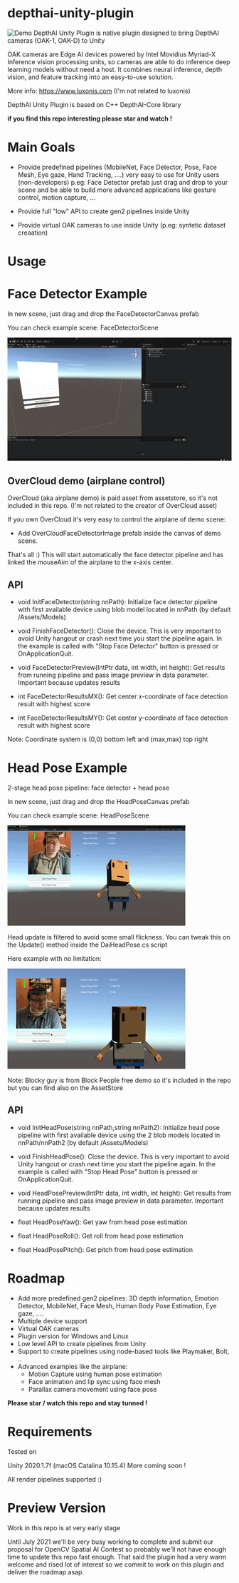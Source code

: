 # depthai-unity-plugin

![Demo](img/depthai-unity-plugin-face-detector.gif)
DepthAI Unity Plugin is native plugin designed to bring DepthAI cameras (OAK-1, OAK-D) to Unity

OAK cameras are Edge AI devices powered by Intel Movidius Myriad-X Inference vision processing units, so cameras are able to do inference deep learning models without need a host.
It combines neural inference, depth vision, and feature tracking into an easy-to-use solution.

More info: https://www.luxonis.com
(I'm not related to luxonis)

DepthAI Unity Plugin is based on C++ DepthAI-Core library

**if you find this repo interesting please star and watch !**

# Main Goals

- Provide predefined pipelines (MobileNet, Face Detector, Pose, Face Mesh, Eye gaze, Hand Tracking, ....) very easy to use for Unity users (non-developers) p.eg: Face Detector prefab just drag and drop to your scene and be able to build more advanced applications like gesture control, motion capture, ...

- Provide full "low" API to create gen2 pipelines inside Unity

- Provide virtual OAK cameras to use inside Unity (p.eg: syntetic dataset creaation)

# Usage

# Face Detector Example

In new scene, just drag and drop the FaceDetectorCanvas prefab

You can check example scene: FaceDetectorScene

![Demo](img/depthai-unity-face-detector.gif)

## OverCloud demo (airplane control)

OverCloud (aka airplane demo) is paid asset from assetstore, so it's not included in this repo.
(I'm not related to the creator of OverCloud asset)

If you own OverCloud it's very easy to control the airplane of demo scene:

- Add OverCloudFaceDetectorImage prefab inside the canvas of demo scene.

That's all :) This will start automatically the face detector pipeline and has linked the mouseAim of the airplane to the x-axis center.

## API

- void InitFaceDetector(string nnPath): Initialize face detector pipeline with first available device using blob model located in nnPath (by default /Assets/Models)

- void FinishFaceDetector(): Close the device. This is very important to avoid Unity hangout or crash next time you start the pipeline again. In the example is called with "Stop Face Detector" button is pressed or OnApplicationQuit.

- void FaceDetectorPreview(IntPtr data, int width, int height): Get results from running pipeline and pass image preview in data parameter. Important because updates results

- int FaceDetectorResultsMX(): Get center x-coordinate of face detection result with highest score

- int FaceDetectorResultsMY(): Get center y-coordinate of face detection result with highest score

Note: Coordinate system is (0,0) bottom left and (max,max) top right

# Head Pose Example

2-stage head pose pipeline: face detector + head pose

In new scene, just drag and drop the HeadPoseCanvas prefab

You can check example scene: HeadPoseScene

![Demo](img/unity-plugin-head-pose.gif)

Head update is filtered to avoid some small flickness. You can tweak this on the Update() method inside the DaiHeadPose.cs script

Here example with no limitation:

![Demo](img/head-pose-rt.gif)

Note: Blocky guy is from Block People free demo so it's included in the repo but you can find also on the AssetStore

## API

- void InitHeadPose(string nnPath,string nnPath2): Initialize head pose pipeline with first available device using the 2 blob models located in nnPath/nnPath2 (by default /Assets/Models)

- void FinishHeadPose(): Close the device. This is very important to avoid Unity hangout or crash next time you start the pipeline again. In the example is called with "Stop Head Pose" button is pressed or OnApplicationQuit.

- void HeadPosePreview(IntPtr data, int width, int height): Get results from running pipeline and pass image preview in data parameter. Important because updates results

- float HeadPoseYaw(): Get yaw from head pose estimation

- float HeadPoseRoll(): Get roll from head pose estimation

- float HeadPosePitch(): Get pitch from head pose estimation

# Roadmap

- Add more predefined gen2 pipelines: 3D depth information, Emotion Detector, MobileNet, Face Mesh, Human Body Pose Estimation, Eye gaze, ....
- Multiple device support
- Virtual OAK cameras
- Plugin version for Windows and Linux
- Low level API to create pipelines from Unity
- Support to create pipelines using node-based tools like Playmaker, Bolt, ..
- Advanced examples like the airplane:
  - Motion Capture using human pose estimation
  - Face animation and lip sync using face mesh
  - Parallax camera movement using face pose

**Please star / watch this repo and stay tunned !**

# Requirements

Tested on

Unity 2020.1.7f (macOS Catalina 10.15.4)
More coming soon !

All render pipelines supported :)

# Preview Version

Work in this repo is at very early stage

Until July 2021 we'll be very busy working to complete and submit our proposal for OpenCV Spatial AI Contest so probably we'll not have enough time to update this repo fast enough. That said the plugin had a very warm welcome and rised lot of interest so we commit to work on this plugin and deliver the roadmap asap.
